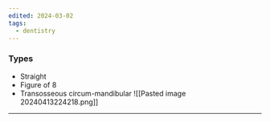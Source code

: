 ```yaml
---
edited: 2024-03-02
tags:
  - dentistry
---
```

### Types
- Straight
- Figure of 8
- Transosseous circum-mandibular
![[Pasted image 20240413224218.png]]


---
